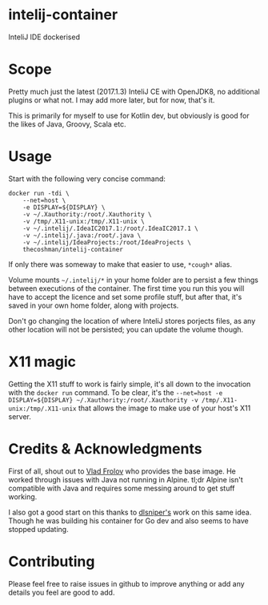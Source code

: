 # intelij-container
InteliJ IDE dockerised 

# Scope

Pretty much just the latest (2017.1.3) InteliJ CE with OpenJDK8, no additional plugins or what not. I may add more later, but for now, that's it. 

This is primarily for myself to use for Kotlin dev, but obviously is good for the likes of Java, Groovy, Scala etc.

# Usage

Start with the following very concise command:

```
docker run -tdi \
    --net=host \
    -e DISPLAY=${DISPLAY} \
    -v ~/.Xauthority:/root/.Xauthority \
    -v /tmp/.X11-unix:/tmp/.X11-unix \
    -v ~/.intelij/.IdeaIC2017.1:/root/.IdeaIC2017.1 \
    -v ~/.intelij/.java:/root/.java \
    -v ~/.intelij/IdeaProjects:/root/IdeaProjects \
    thecoshman/intelij-container
```

If only there was someway to make that easier to use, `*cough*` alias.

Volume mounts `~/.intelij/*` in your home folder are to persist a few things between executions of the container. The first time you run this you will have to accept the licence and set some profile stuff, but after that, it's saved in your own home folder, along with projects. 

Don't go changing the location of where InteliJ stores porjects files, as any other location will not be persisted; you can update the volume though.

# X11 magic

Getting the X11 stuff to work is fairly simple, it's all down to the invocation with the `docker run` command. To be clear, it's the `--net=host -e DISPLAY=${DISPLAY} ~/.Xauthority:/root/.Xauthority -v /tmp/.X11-unix:/tmp/.X11-unix` that allows the image to make use of your host's X11 server.

# Credits & Acknowledgments 

First of all, shout out to [Vlad Frolov](https://github.com/frol) who provides the base image. He worked through issues with Java not running in Alpine. tl;dr Alpine isn't compatible with Java and requires some messing around to get stuff working.

I also got a good start on this thanks to [dlsniper's](https://hub.docker.com/r/dlsniper/docker-intellij/) work on this same idea. Though he was building his container for Go dev and also seems to have stopped updating.

# Contributing

Please feel free to raise issues in github to improve anything or add any details you feel are good to add. 

